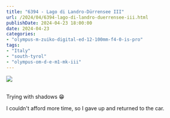 ```yaml
---
title: "6394 - Lago di Landro-Dürrensee III"
url: /2024/04/6394-lago-di-landro-duerrensee-iii.html
publishDate: 2024-04-23 18:00:00
date: 2024-04-23
categories:
- "olympus-m-zuiko-digital-ed-12-100mm-f4-0-is-pro"
tags:
- "Italy"
- "south-tyrol"
- "olympus-om-d-e-m1-mk-iii"
---
```

<div class="container">
<div class="center"><a target="_blank" href="https://d25zfm9zpd7gm5.cloudfront.net/1200x1200/2020/20200904_104626_lr.jpg"><img class="webfeedsFeaturedVisual" src="https://d25zfm9zpd7gm5.cloudfront.net/0600x0600/2020/20200904_104626_lr.jpg" /></a></div>
</div>
<br />

Trying with shadows :grin:

I couldn't afford more time, so I gave up and returned to the
car.
